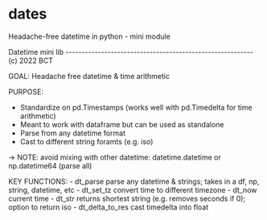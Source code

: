 # dates
Headache-free datetime in python - mini module


Datetime mini lib ----------------------------------------------------------
(c) 2022 BCT

GOAL: Headache free datetime & time arithmetic

PURPOSE:
- Standardize on pd.Timestamps (works well with pd.Timedelta for time arithmetic)
- Meant to work with dataframe but can be used as standalone
- Parse from any datetime format
- Cast to different string foramts  (e.g. iso)

-> NOTE: avoid mixing with other datetime: datetime.datetime or np.datetime64 (parse all)

KEY FUNCTIONS:
    - dt_parse          parse any datetime & strings; takes in a df, np, string, datetime, etc
    - dt_set_tz         convert time to different timezone
    - dt_now            current time
    - dt_str            returns shortest string (e.g. removes seconds if 0); option to return iso
    - dt_delta_to_res   cast timedelta into float
